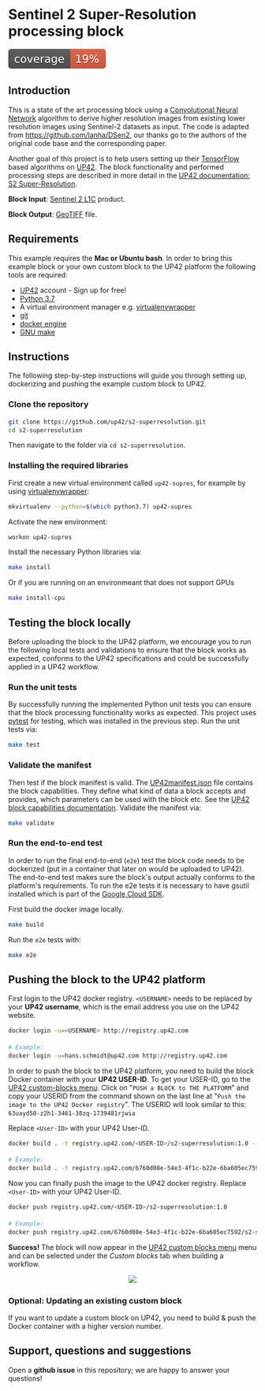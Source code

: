 # Sentinel 2 Super-Resolution processing block
![coverage](coverage.svg)
## Introduction

This is a state of the art processing block using a [Convolutional Neural Network](https://en.wikipedia.org/wiki/Convolutional_neural_network)
algorithm to derive higher resolution images from existing lower resolution images using Sentinel-2 datasets as input.
The code is adapted from https://github.com/lanha/DSen2, our thanks go to the authors of the original code base and the
corresponding paper.

Another goal of this project is to help users setting up their [TensorFlow](https://tensorflow.org) based algorithms on
[UP42](https://up42.com). The block functionality and performed
processing steps are described in more detail in the [UP42 documentation: S2 Super-Resolution](https://docs.up42.com/up42-blocks/processing/s2-superresolution.html).

**Block Input**: [Sentinel 2 L1C](https://docs.up42.com/up42-blocks/sobloo-s2-l1c.html) product.

**Block Output**: [GeoTIFF](https://en.wikipedia.org/wiki/GeoTIFF) file.

## Requirements

This example requires the **Mac or Ubuntu bash**.
In order to bring this example block or your own custom block to the UP42 platform the following tools are required:


 - [UP42](https://up42.com) account -  Sign up for free!
 - [Python 3.7](https://python.org/downloads)
 - A virtual environment manager e.g. [virtualenvwrapper](https://virtualenvwrapper.readthedocs.io/en/latest/)
 - [git](https://git-scm.com/)
 - [docker engine](https://docs.docker.com/engine/)
 - [GNU make](https://www.gnu.org/software/make/)


## Instructions

The following step-by-step instructions will guide you through setting up, dockerizing and pushing the example custom
block to UP42.

### Clone the repository

```bash
git clone https://github.com/up42/s2-superresolution.git
cd s2-superresolution
```

Then navigate to the folder via `cd s2-superresolution`.

### Installing the required libraries

First create a new virtual environment called `up42-supres`, for example by using
[virtualenvwrapper](https://virtualenvwrapper.readthedocs.io/en/latest/):

```bash
mkvirtualenv --python=$(which python3.7) up42-supres
```

Activate the new environment:

```bash
workon up42-supres
```

Install the necessary Python libraries via:

```bash
make install
```

Or if you are running on an environmeant that does not support GPUs
```bash
make install-cpu
```

## Testing the block locally

Before uploading the block to the UP42 platform, we encourage you to run the following local tests and validations to
ensure that the block works as expected, conforms to the UP42 specifications and could be successfully applied in a
UP42 workflow.

### Run the unit tests

By successfully running the implemented Python unit tests you can ensure that the block processing functionality works
as expected. This project uses [pytest](https://docs.pytest.org/en/latest/) for testing, which was installed in
the previous step. Run the unit tests via:

```bash
make test
```

### Validate the manifest

Then test if the block manifest is valid. The
[UP42manifest.json](https://github.com/up42/s2-superresolution/blob/master/blocks/superresolution/UP42Manifest.json)
file contains the block capabilities. They define what kind of data a block accepts and provides, which parameters
can be used with the block etc. See the
[UP42 block capabilities documentation](https://docs.up42.com/reference/capabilities.html?highlight=capabilities).
Validate the manifest via:

```bash
make validate
```

### Run the end-to-end test

In order to run the final end-to-end (`e2e`) test the block code needs to be dockerized (put in a container that later on
would be uploaded to UP42). The end-to-end test makes sure the block's output actually conforms to the platform's requirements.
To run the e2e tests it is necessary to have gsutil installed which is part of the
[Google Cloud SDK](https://cloud.google.com/sdk/docs).

First build the docker image locally.

```bash
make build
```

Run the `e2e` tests with:

```bash
make e2e
```


## Pushing the block to the UP42 platform

First login to the UP42 docker registry. `<USERNAME>` needs to be replaced by your **UP42 username**,
which is the email address you use on the UP42 website.

```bash
docker login -u=<USERNAME> http://registry.up42.com

# Example:
docker login -u=hans.schmidt@up42.com http://registry.up42.com
```

In order to push the block to the UP42 platform, you need to build the block Docker container with your
**UP42 USER-ID**. To get your USER-ID, go to the [UP42 custom-blocks menu](https://console.up42.com/custom-blocks).
Click on "`PUSH a BLOCK to THE PLATFORM`" and copy your USERID from the command shown on the last line at
"`Push the image to the UP42 Docker registry`". The USERID will look similar to this:
`63uayd50-z2h1-3461-38zq-1739481rjwia`

Replace `<User-ID>` with your UP42 User-ID.
```bash
docker build . -t registry.up42.com/<USER-ID>/s2-superresolution:1.0 --build-arg manifest="$(cat UP42Manifest.json)"

# Example:
docker build . -t registry.up42.com/6760d08e-54e3-4f1c-b22e-6ba605ec7592/s2-superresolution:1.0 --build-arg manifest="$(cat UP42Manifest.json)"
```

Now you can finally push the image to the UP42 docker registry. Replace `<User-ID>` with your UP42 User-ID.

```bash
docker push registry.up42.com/<USER-ID>/s2-superresolution:1.0

# Example:
docker push registry.up42.com/6760d08e-54e3-4f1c-b22e-6ba605ec7592/s2-superresolution:1.0
```

**Success!** The block will now appear in the [UP42 custom blocks menu](https://console.up42.com/custom-blocks/) menu
and can be selected under the *Custom blocks* tab when building a workflow.

<p align="center">
  <img width="500" src="https://i.ibb.co/YpmwxY2/custom-block-successfully-uploaded.png">
</p>

### Optional: Updating an existing custom block

If you want to update a custom block on UP42, you need to build & push the Docker container with
a higher version number.

## Support, questions and suggestions

Open a **github issue** in this repository; we are happy to answer your questions!
